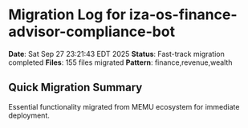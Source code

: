 # Migration Log for iza-os-finance-advisor-compliance-bot

**Date**: Sat Sep 27 23:21:43 EDT 2025
**Status**: Fast-track migration completed
**Files**:      155 files migrated
**Pattern**: finance,revenue,wealth

## Quick Migration Summary
Essential functionality migrated from MEMU ecosystem for immediate deployment.
